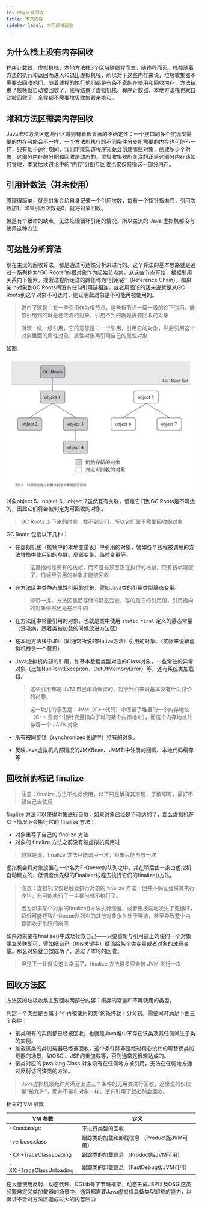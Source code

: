 ```yaml
---
id: 内存区域回收
title: 本文内容
sidebar_label: 内存区域回收
---
```




## 为什么栈上没有内存回收

程序计数器、虚拟机栈、本地方法栈3个区域随线程而生，随线程而灭。栈帧随着方法的执行和返回而进入和退出虚拟机栈，所以对于这些内存来说，垃圾收集器不需要去回收他们。随着线程的执行他们都是有条不紊的在使用和回收内存，方法结束了栈帧就自动被回收了，线程结束了虚拟机栈、程序计数器、本地方法栈也就自动被回收了，全程都不需要垃圾收集器来掺和。



## 堆和方法区需要内存回收

Java堆和方法区这两个区域则有着很显著的不确定性：一个接口的多个实现类需要的内存可能会不一样，一个方法所执行的不同条件分支所需要的内存也可能不一样，只有处于运行期间，我们才能知道程序究竟会创建哪些对象，创建多少个对象，这部分内存的分配和回收是动态的。垃圾收集器所关注的正是这部分内存该如何管理，本文后续讨论中的“内存”分配与回收也仅仅特指这一部分内存。



## 引用计数法（并未使用）

原理很简单，就是对象会给自身记录一个引用次数，每有一个指针指向它，引用次数加1，如果引用次数是0，就将对象回收。

但是有个致命的缺点，无法处理循环引用的情况。所以主流的 Java 虚拟机都没有使用这种方法



## 可达性分析算法

现在主流的回收算法，都是通过可达性分析来进行的。这个算法的基本思路就是通过一系列称为“GC Roots”的根对象作为起始节点集，从这些节点开始，根据引用关系向下搜索，搜索过程所走过的路径称为“引用链”（Reference Chain），如果某个对象到GC Roots间没有任何引用链相连，或者用图论的话来说就是从GC Roots到这个对象不可达时，则证明此对象是不可能再被使用的。

> 说白了就是：有一些引用作为根节点，这些根节点一级一级的往下引用，能够引用到的就是还活着的对象，引用不到的就是需要回收的对象
>
> 所谓一级一级引用，它的意思是：一个引用，引用它的对象，然后引用这个对象里面的属性对象，属性对象再引用自己的属性对象

如图

![image-20200116212238040](../assets/image-20200116212238040.png)

对象object 5、object 6、object 7虽然互有关联，但是它们到GC Roots是不可达的，因此它们将会被判定为可回收的对象。

> GC Roots 走下来的时候，找不到它们，所以它们属于需要回收的对象

GC Roots 包括以下几种：

- 在虚拟机栈（栈帧中的本地变量表）中引用的对象，譬如各个线程被调用的方法堆栈中使用到的参数、局部变量、临时变量等。

  > 这里指的是所有的栈帧，而不是最顶层正在执行的栈帧。只有栈帧滚蛋了，栈帧里引用的对象才能被回收

- 在方法区中类静态属性引用的对象，譬如Java类的引用类型静态变量。

  > 顺带一提，方法区里面存储的静态变量，存的是它的引用值，引用指向的对象依然还是在堆中的

- 在方法区中常量引用的对象，也就是类中使用 `static final` 定义的静态常量（没毛病，跟着类被加载的时候放进方法区）

- 在本地方法栈中JNI（即通常所说的Native方法）引用的对象。（实际来说跟虚拟机栈是一个意思）

- Java虚拟机内部的引用，如基本数据类型对应的Class对象，一些常驻的异常对象（比如NullPointExcepiton、OutOfMemoryError）等，还有系统类加载器。

  > 这些引用都是 JVM 自己单独保留的，对于我们来说基本没有什么讨论的必要。
  >
  > 这一块儿的意思是：JVM（C++代码）中保留了堆里的一个内存地址（C++ 里有个指针变量指向了堆的某个内存地址），而这个内存地址处存着一个 JAVA 对象

- 所有被同步锁（synchronized关键字）持有的对象。
- 反映Java虚拟机内部情况的JMXBean、JVMTI中注册的回调、本地代码缓存等



## 回收前的标记 finalize

> 注意：finalize 方法不推荐使用，以下只是解释其原理，了解即可，最好不要自己去使用

finalize 方法可以使得对象进行自救，如果对象已经是不可达的了，那么虚拟机在以下情况下会执行它的 finalize 方法：

- 对象重写了自己的 finalize 方法
- 对象的 finalize 方法之前没有被虚拟机调用过

> 也就是说，finalize 方法只能调用一次，对象只能自救一次



虚拟机会将对象放置在一个名为F-Queue的队列之中，并在稍后由一条由虚拟机自动建立的、低调度优先级的Finalizer线程去执行它们的finalize()方法。

> 注意：虚拟机仅仅是触发执行对象的 finalize 方法，但并不保证会将其执行完毕，有可能执行了一半提前就不执行了。
>
> 因为如果某个对象的finalize()方法执行缓慢，或者更极端地发生了死循环，将很可能导致F-Queue队列中的其他对象永久处于等待，甚至导致整个内存回收子系统的崩溃



如果对象要在finalize()中成功拯救自己——只要重新与引用链上的任何一个对象建立关联即可，譬如把自己（this关键字）赋值给某个类变量或者对象的成员变量。那么对象就自救成功了，逃过了本轮的回收。

> 但是下一轮就没这么幸运了，finalize 方法最多只会被 JVM 执行一次



## 回收方法区

方法区的垃圾收集主要回收两部分内容：废弃的常量和不再使用的类型。

判定一个类型是否属于“不再被使用的类”的条件就十分苛刻。需要同时满足下面三个条件：

- 该类所有的实例都已经被回收，也就是Java堆中不存在该类及其任何派生子类的实例。
- 加载该类的类加载器已经被回收，这个条件除非是经过精心设计的可替换类加载器的场景，如OSGi、JSP的重加载等，否则通常是很难达成的。
- 该类对应的 java.lang.Class 对象没有在任何地方被引用，无法在任何地方通过反射访问该类的方法。

> Java虚拟机被允许对满足上述三个条件的无用类进行回收，这里说的仅仅是“被允许”，而并不是和对象一样，没有引用了就必然会回收。

相关的 VM 参数

| VM 参数                  | 定义                                        |
| ------------------------ | ------------------------------------------- |
| -Xnoclassgc              | 不进行类型的回收                            |
| -verbose:class           | 跟踪类的加载和卸载信息 （Product版JVM可用） |
| -XX:+TraceClassLoading   | 跟踪类的加载信息 （Product版JVM可用）       |
| -XX:+TraceClassUnloading | 跟踪类的卸载信息 （FastDebug版JVM可用）     |

在大量使用反射、动态代理、CGLib等字节码框架，动态生成JSP以及OSGi这类频繁自定义类加载器的场景中，通常都需要Java虚拟机具备类型卸载的能力，以保证不会对方法区造成过大的内存压力